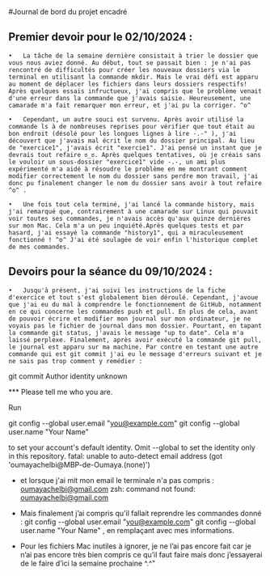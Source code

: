 #Journal de bord du projet encadré


## Premier devoir pour le 02/10/2024 :


	•	La tâche de la semaine dernière consistait à trier le dossier que vous nous aviez donné. Au début, tout se passait bien : je n'ai pas rencontré de difficultés pour créer les nouveaux dossiers via le terminal en utilisant la commande mkdir. Mais le vrai défi est apparu au moment de déplacer les fichiers dans leurs dossiers respectifs! Après quelques essais infructueux, j'ai compris que le problème venait d'une erreur dans la commande que j'avais saisie. Heureusement, une camarade m'a fait remarquer mon erreur, et j'ai pu la corriger. ^o^

	•	Cependant, un autre souci est survenu. Après avoir utilisé la commande ls à de nombreuses reprises pour vérifier que tout était au bon endroit (désolé pour les longues lignes à lire -.-" ), j'ai découvert que j'avais mal écrit le nom du dossier principal. Au lieu de "exercice1", j'avais écrit "exercie1". J'ai pensé un instant que je devrais tout refaire ಠ_ಠ. Après quelques tentatives, où je créais sans le vouloir un sous-dossier "exercice1" vide -.-, un ami plus expérimenté m'a aidé à résoudre le problème en me montrant comment modifier correctement le nom du dossier sans perdre mon travail, j'ai donc pu finalement changer le nom du dossier sans avoir à tout refaire ^o^ . 

	•	Une fois tout cela terminé, j'ai lancé la commande history, mais j'ai remarqué que, contrairement à une camarade sur Linux qui pouvait voir toutes ses commandes, je n'avais accès qu'aux quinze dernières sur mon Mac. Cela m'a un peu inquiété.Après quelques tests et par hasard, j'ai essayé la commande "history1", qui a miraculeusement fonctionné ! ^o^ J'ai été soulagée de voir enfin l'historique complet de mes commandes.


## Devoirs pour la séance du 09/10/2024 :


	•	Jusqu'à présent, j'ai suivi les instructions de la fiche d'exercice et tout s'est globalement bien déroulé. Cependant, j'avoue que j'ai eu du mal à comprendre le fonctionnement de GitHub, notamment en ce qui concerne les commandes push et pull. En plus de cela, avant de pouvoir écrire et modifier mon journal sur mon ordinateur, je ne voyais pas le fichier de journal dans mon dossier. Pourtant, en tapant la commande git status, j'avais le message "up to date". Cela m'a laissé perplexe. Finalement, après avoir exécuté la commande git pull, le journal est apparu sur ma machine. Par contre en testant une autre commande qui est git commit j'ai eu le message d'erreurs suivant et je ne sais pas trop comment y remédier : 

git commit
Author identity unknown

*** Please tell me who you are.

Run

  git config --global user.email "you@example.com"
  git config --global user.name "Your Name"

to set your account's default identity.
Omit --global to set the identity only in this repository.
fatal: unable to auto-detect email address (got 'oumayachelbi@MBP-de-Oumaya.(none)')

- et lorsque j'ai mit mon email le terminale n'a pas compris : oumayachelbi@gmail.com
zsh: command not found: oumayachelbi@gmail.com

- Mais finalement j’ai compris qu’il fallait reprendre les commandes donné : git config --global user.email "you@example.com"
  git config --global user.name "Your Name" , en remplaçant avec mes informations. 

- Pour les fichiers Mac inutiles à ignorer, je ne l’ai pas encore fait car je n’ai pas encore très bien compris ce qu’il faut faire mais donc j’essayerai de le faire d’ici la semaine prochaine  ^.^" 